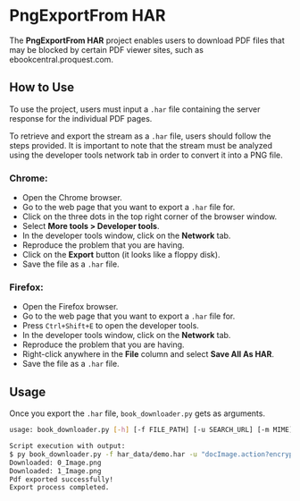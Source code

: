 # PngExportFrom HAR

The **PngExportFrom HAR** project enables users to download PDF files that may be blocked by certain PDF
viewer sites, such as ebookcentral.proquest.com.

## How to Use

To use the project, users must input a `.har` file containing the server response for the individual PDF pages.

To retrieve and export the stream as a `.har` file, users should follow the steps provided.
It is important to note that the stream must be analyzed using the developer tools network tab in order to convert it into a PNG file.

### Chrome:
- Open the Chrome browser.
- Go to the web page that you want to export a `.har` file for.
- Click on the three dots in the top right corner of the browser window.
- Select **More tools > Developer tools**.
- In the developer tools window, click on the **Network** tab.
- Reproduce the problem that you are having.
- Click on the **Export** button (it looks like a floppy disk).
- Save the file as a `.har` file.

### Firefox:
- Open the Firefox browser.
- Go to the web page that you want to export a `.har` file for.
- Press `Ctrl+Shift+E` to open the developer tools.
- In the developer tools window, click on the **Network** tab.
- Reproduce the problem that you are having.
- Right-click anywhere in the **File** column and select **Save All As HAR**.
- Save the file as a `.har` file.

## Usage

Once you export the `.har` file, `book_downloader.py` gets as arguments.

```bash
usage: book_downloader.py [-h] [-f FILE_PATH] [-u SEARCH_URL] [-m MIME] [-e EXPORT_PATH] [-ex EXT]

Script execution with output:
$ py book_downloader.py -f har_data/demo.har -u "docImage.action?encrypted=" -m "image/png" -pdf
Downloaded: 0_Image.png
Downloaded: 1_Image.png
Pdf exported successfully!
Export process completed.